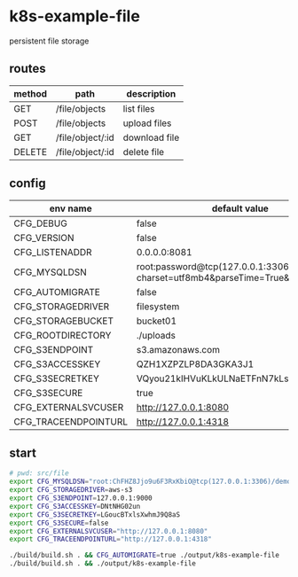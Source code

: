 # k8s-example-file
persistent file storage

## routes
| method | path             | description   |
| ------ | ---------------- | ------------- |
| GET    | /file/objects    | list files    |
| POST   | /file/objects    | upload files  |
| GET    | /file/object/:id | download file |
| DELETE | /file/object/:id | delete file   |

## config
| env name             | default value                                                                   |
| -------------------- | ------------------------------------------------------------------------------- |
| CFG_DEBUG            | false                                                                           |
| CFG_VERSION          | false                                                                           |
| CFG_LISTENADDR       | 0.0.0.0:8081                                                                    |
| CFG_MYSQLDSN         | root:password@tcp(127.0.0.1:3306)/dbname?charset=utf8mb4&parseTime=True&loc=UTC |
| CFG_AUTOMIGRATE      | false                                                                           |
| CFG_STORAGEDRIVER    | filesystem                                                                      |
| CFG_STORAGEBUCKET    | bucket01                                                                        |
| CFG_ROOTDIRECTORY    | ./uploads                                                                       |
| CFG_S3ENDPOINT       | s3.amazonaws.com                                                                |
| CFG_S3ACCESSKEY      | QZH1XZPZLP8DA3GKA3J1                                                            |
| CFG_S3SECRETKEY      | VQyou21kIHVuKLkULNaETFnN7kLstyiX2KEtVbuI                                        |
| CFG_S3SECURE         | true                                                                            |
| CFG_EXTERNALSVCUSER  | http://127.0.0.1:8080                                                           |
| CFG_TRACEENDPOINTURL | http://127.0.0.1:4318                                                           |

## start
```sh
# pwd: src/file
export CFG_MYSQLDSN="root:ChFHZ8Jjo9u6F3RxKbiO@tcp(127.0.0.1:3306)/demodb?charset=utf8mb4&parseTime=True&loc=UTC"
export CFG_STORAGEDRIVER=aws-s3
export CFG_S3ENDPOINT=127.0.0.1:9000
export CFG_S3ACCESSKEY=DNtNHG02un
export CFG_S3SECRETKEY=LGoucBTxlsXwhmJ9Q8aS
export CFG_S3SECURE=false
export CFG_EXTERNALSVCUSER="http://127.0.0.1:8080"
export CFG_TRACEENDPOINTURL="http://127.0.0.1:4318"

./build/build.sh . && CFG_AUTOMIGRATE=true ./output/k8s-example-file
./build/build.sh . && ./output/k8s-example-file
```

